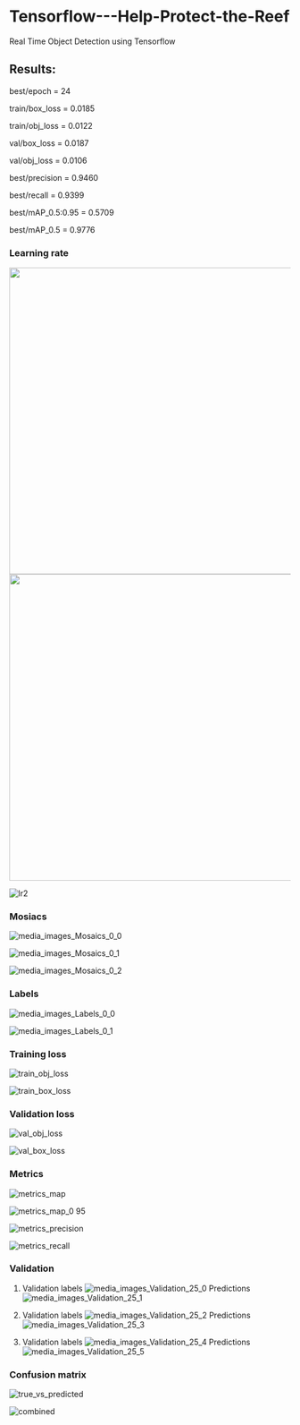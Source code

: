 # Tensorflow---Help-Protect-the-Reef
Real Time Object Detection using Tensorflow 

## Results:

best/epoch = 24

train/box_loss = 0.0185

train/obj_loss = 0.0122

val/box_loss = 0.0187

val/obj_loss = 0.0106

best/precision = 0.9460

best/recall = 0.9399

best/mAP_0.5:0.95 = 0.5709

best/mAP_0.5 = 0.9776

### Learning rate
<img src="https://user-images.githubusercontent.com/88456436/154809302-08ede70c-64bd-4ca6-b2de-d28111713012.png" width="1043" height="548">

<img src="https://user-images.githubusercontent.com/88456436/154809303-26c93d35-fc93-43a1-ba99-5018a1a488c2.png" width="1043" height="548">

![lr2](https://user-images.githubusercontent.com/88456436/154809299-cca52fb3-af68-4aaf-850f-d5452d92ce6c.png)

### Mosiacs
![media_images_Mosaics_0_0](https://user-images.githubusercontent.com/88456436/154808895-02f62edb-1215-4d44-88b6-ae74606af414.jpg)

![media_images_Mosaics_0_1](https://user-images.githubusercontent.com/88456436/154808901-a0a58bf6-6d57-441a-8440-fd04088f372f.jpg)

![media_images_Mosaics_0_2](https://user-images.githubusercontent.com/88456436/154808898-f3899d80-7228-4571-a88d-825272aa9994.jpg)

### Labels
![media_images_Labels_0_0](https://user-images.githubusercontent.com/88456436/154808933-2e0c6c75-0cd7-4af7-98ec-162270e14254.jpg)

![media_images_Labels_0_1](https://user-images.githubusercontent.com/88456436/154808936-1d2a3580-5381-44f9-99cd-229d82ba6f52.jpg)

### Training loss
![train_obj_loss](https://user-images.githubusercontent.com/88456436/154809214-f0f46beb-7ddb-4c4f-acf5-a49fdf371df2.png)

![train_box_loss](https://user-images.githubusercontent.com/88456436/154809211-4f207faf-4e58-4c4d-a0e8-8ca8bdee7cdc.png)

### Validation loss
![val_obj_loss](https://user-images.githubusercontent.com/88456436/154809231-86da47c8-83db-438c-8b5a-7971b2743d88.png)

![val_box_loss](https://user-images.githubusercontent.com/88456436/154809232-2e33cd1d-4bc6-4b6a-a25c-be487c116935.png)

### Metrics
![metrics_map](https://user-images.githubusercontent.com/88456436/154809238-7d1604aa-1fb2-4e75-a91a-4b3701e0ed38.png)

![metrics_map_0 95](https://user-images.githubusercontent.com/88456436/154809241-02663e20-fbb3-44af-b231-db837fff42f5.png)

![metrics_precision](https://user-images.githubusercontent.com/88456436/154809245-dd45fad1-aa09-43e6-9f38-8f0547f25cb8.png)

![metrics_recall](https://user-images.githubusercontent.com/88456436/154809250-70a304fb-8098-4c21-843d-9baae64229f1.png)

### Validation
1. Validation labels 
![media_images_Validation_25_0](https://user-images.githubusercontent.com/88456436/154809264-00b35ca9-d42c-4cee-b186-74de4ba0932e.jpg)
Predictions
![media_images_Validation_25_1](https://user-images.githubusercontent.com/88456436/154809269-7d48e8ee-bb8c-4cde-af25-7f73f8428e17.jpg)

2. Validation labels
![media_images_Validation_25_2](https://user-images.githubusercontent.com/88456436/154809268-f7b4cae2-1257-4b07-b3a6-6c4184cbde4b.jpg)
Predictions
![media_images_Validation_25_3](https://user-images.githubusercontent.com/88456436/154809267-43f23a1d-9d97-4110-af80-ef7261d28af9.jpg)

3. Validation labels
![media_images_Validation_25_4](https://user-images.githubusercontent.com/88456436/154809266-0304a489-fb13-4f71-b675-7e8bb8f0c779.jpg)
Predictions
![media_images_Validation_25_5](https://user-images.githubusercontent.com/88456436/154809265-cec9e656-0a01-4857-9216-80581a7488cd.jpg)

### Confusion matrix
![true_vs_predicted](https://user-images.githubusercontent.com/88456436/154809351-4b5fb291-f9e1-4535-b133-3f097addeb40.png)

![combined](https://user-images.githubusercontent.com/88456436/154809358-503cf8c9-adf5-44a1-b566-dacadf909a27.png)

